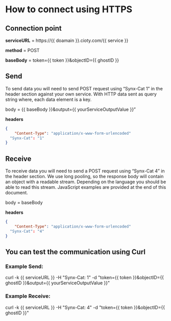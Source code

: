 # How to connect using HTTPS

## Connection point

**serviceURL** = https://{{ doamain }}.cioty.com/{{ service }}

**method** = POST

**baseBody** = token={{ token }}&objectID={{ ghostID }}

## Send 

To send data you will need to send POST request using “Synx-Cat 1” in the header section against your own service. With HTTP data sent as query string where, each data element is a key.

body = {{ baseBody }}&output={{ yourServiceOutputValue }}”

**headers**

```json
{
	"Content-Type": "application/x-www-form-urlencoded"
  "Synx-Cat": "1"
}
```

## Receive 

To receive data you will need to send a POST request using “Synx-Cat 4” in the header section. We use long pooling, so the response body will contain an object with a readable stream. Depending on the language you should be able to read this stream. JavaScript examples are provided at the end of this document. 

body = baseBody

**headers**

```json
{
	"Content-Type": "application/x-www-form-urlencoded"
  "Synx-Cat": "4"
}
```

## You can test the communication using Curl

### Example Send:

curl -k {{ serviceURL }} -H "Synx-Cat: 1" -d "token={{ token }}&objectID={{ ghostID }}&output={{ yourServiceOutputValue }}"

### Example Receive:

curl -k {{ serviceURL }} -H "Synx-Cat: 4" -d "token={{ token }}&objectID={{ ghostID }}"
